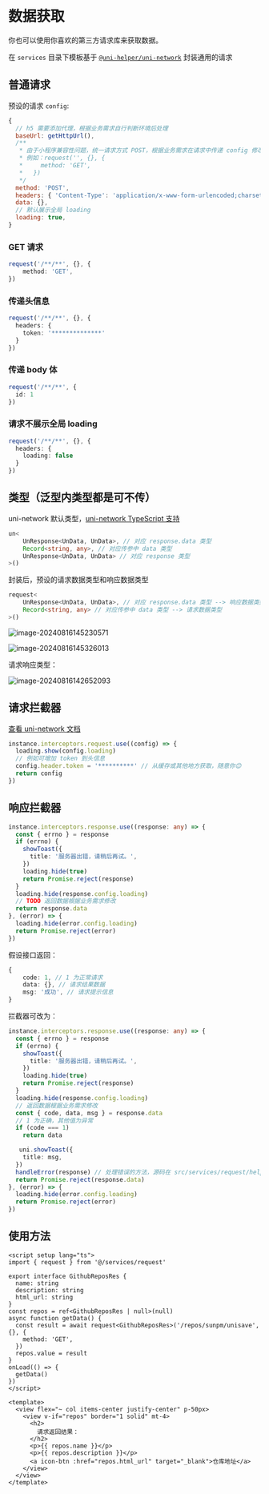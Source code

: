 # 数据获取

你也可以使用你喜欢的第三方请求库来获取数据。

在 `services` 目录下模板基于 [`@uni-helper/uni-network`](https://github.com/uni-helper/uni-network) 封装通用的请求

## 普通请求

预设的请求 `config`: 
```js
{
  // h5 需要添加代理，根据业务需求自行判断环境后处理
  baseUrl: getHttpUrl(),
  /**
   * 由于小程序兼容性问题，统一请求方式 POST，根据业务需求在请求中传递 config 修改
   * 例如：request('', {}, {
   *     method: 'GET',
   *   })
   */
  method: 'POST',
  headers: { 'Content-Type': 'application/x-www-form-urlencoded;charset=UTF-8' },
  data: {},
  // 默认展示全局 loading
  loading: true,
}
```

### GET 请求
```ts
request('/**/**', {}, {
    method: 'GET',
})
```

### 传递头信息
```ts
request('/**/**', {}, {
  headers: {
    token: '**************'
  }
})
```
### 传递 body 体
```ts
request('/**/**', {
  id: 1
})
```
### 请求不展示全局 loading
```ts
request('/**/**', {}, {
  headers: {
    loading: false
  }
})
```

## 类型（泛型内类型都是可不传）

uni-network 默认类型，[uni-network TypeScript 支持](https://uni-network.netlify.app/advanced/typescript-support.html)
```ts
un<
    UnResponse<UnData, UnData>, // 对应 response.data 类型
    Record<string, any>, // 对应传参中 data 类型
    UnResponse<UnData, UnData> // 对应 response 类型
>()
```

封装后，预设的请求数据类型和响应数据类型
```ts
request<
    UnResponse<UnData, UnData>, // 对应 response.data 类型 --> 响应数据类型
    Record<string, any> // 对应传参中 data 类型 --> 请求数据类型
>()
```
![image-20240816145230571](https://upic.fassr.com/uPic/2024-08-16/14:52:32-i9WmGZ_image-20240816145230571.png)

![image-20240816145326013](https://upic.fassr.com/uPic/2024-08-16/14:53:27-T02Q9y_image-20240816145326013.png)

请求响应类型：

![image-20240816142652093](https://upic.fassr.com/uPic/2024-08-16/14:26:54-0YBOc4_image-20240816142652093.png)

## 请求拦截器
[查看 uni-network 文档](https://uni-network.netlify.app/advanced/interceptors.html)
```ts
instance.interceptors.request.use((config) => {
  loading.show(config.loading)
  // 例如可增加 token 到头信息
  config.header.token = '**********' // 从缓存或其他地方获取，随意你😊
  return config
})
```

## 响应拦截器
```ts
instance.interceptors.response.use((response: any) => {
  const { errno } = response
  if (errno) {
    showToast({
      title: '服务器出错，请稍后再试。',
    })
    loading.hide(true)
    return Promise.reject(response)
  }
  loading.hide(response.config.loading)
  // TODO 返回数据根据业务需求修改
  return response.data
}, (error) => {
  loading.hide(error.config.loading)
  return Promise.reject(error)
})
```
假设接口返回：
```ts
{
    code: 1, // 1 为正常请求
    data: {}, // 请求结果数据
    msg: '成功', // 请求提示信息
}
```

拦截器可改为：
```ts
instance.interceptors.response.use((response: any) => {
  const { errno } = response
  if (errno) {
    showToast({
      title: '服务器出错，请稍后再试。',
    })
    loading.hide(true)
    return Promise.reject(response)
  }
  loading.hide(response.config.loading)
  // 返回数据根据业务需求修改
  const { code, data, msg } = response.data
  // 1 为正确，其他值为异常
  if (code === 1)
    return data

   uni.showToast({
    title: msg,
  })
  handleError(response) // 处理错误的方法，源码在 src/services/request/helper.ts，具体实现根据业务需求更改
  return Promise.reject(response.data)
}, (error) => {
  loading.hide(error.config.loading)
  return Promise.reject(error)
})
```
## 使用方法

```vue
<script setup lang="ts">
import { request } from '@/services/request'

export interface GithubReposRes {
  name: string
  description: string
  html_url: string
}
const repos = ref<GithubReposRes | null>(null)
async function getData() {
  const result = await request<GithubReposRes>('/repos/sunpm/unisave', {}, {
    method: 'GET',
  })
  repos.value = result
}
onLoad(() => {
  getData()
})
</script>

<template>
  <view flex="~ col items-center justify-center" p-50px>
    <view v-if="repos" border="1 solid" mt-4>
      <h2>
        请求返回结果：
      </h2>
      <p>{{ repos.name }}</p>
      <p>{{ repos.description }}</p>
      <a icon-btn :href="repos.html_url" target="_blank">仓库地址</a>
    </view>
  </view>
</template>
```


